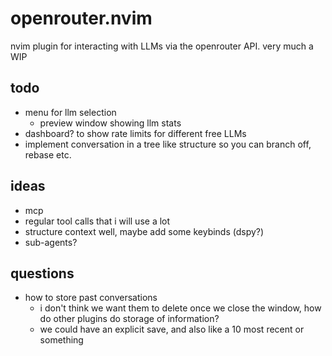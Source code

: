 # openrouter.nvim
nvim plugin for interacting with LLMs via the openrouter API. very much a WIP
## todo
- menu for llm selection
    - preview window showing llm stats
- dashboard? to show rate limits for different free LLMs
- implement conversation in a tree like structure so you can branch off, rebase etc.
## ideas
- mcp
- regular tool calls that i will use a lot
- structure context well, maybe add some keybinds (dspy?)
- sub-agents?
## questions
- how to store past conversations
    - i don't think we want them to delete once we close the window, how do other plugins do storage of information?
    - we could have an explicit save, and also like a 10 most recent or something
